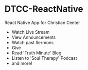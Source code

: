 # DTCC-ReactNative
React Native App for Christian Center

- Watch Live Stream
- View Announcements
- Watch past Sermons
- Give
- Read 'Truth Minute' Blog
- Listen to 'Soul Therapy' Podcast
- and more!
